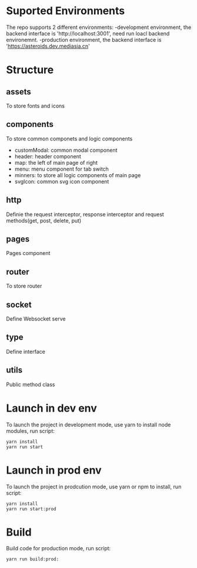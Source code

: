 # Suported Environments
The repo supports 2 different environments:
-development environment, the backend interface is 'http://localhost:3001', need run loacl backend environemnt.
-production environment, the backend interface is 'https://asteroids.dev.mediasia.cn'

# Structure
## assets
To store fonts and icons

## components
To store common componets and logic components
- customModal: common modal component
- header: header component
- map: the left of main page of right
- menu: menu component for tab switch
- minners: to store all logic components of main page
- svgIcon: common svg icon component

## http
Definie the request interceptor, response interceptor and request methods(get, post, delete, put)

## pages
Pages component

## router
To store router

## socket
Define Websocket serve

## type
Define interface

## utils
Public method class

# Launch in dev env
To launch the project in development mode, use yarn to install node modules, run script:
```
yarn install
yarn run start
```

# Launch in prod env
To launch the project in prodcution mode, use yarn or npm to install, run script:
```
yarn install
yarn run start:prod
```

# Build 
Build code for production mode, run script:
```
yarn run build:prod: 
```
